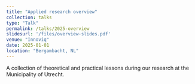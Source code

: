 ```yaml
---
title: "Applied research overview"
collection: talks
type: "Talk"
permalink: /talks/2025-overview
slidesurl: '/files/overview-slides.pdf'
venue: "Innoviq"
date: 2025-01-01
location: "Bergambacht, NL"
---
```


A collection of theoretical and practical lessons during our research at the Municipality of Utrecht.
